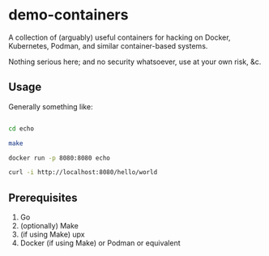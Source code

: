 # demo-containers

A collection of (arguably) useful containers for hacking on Docker,
Kubernetes, Podman, and similar container-based systems.

Nothing serious here; and no security whatsoever, use at your own risk, &c.

## Usage

Generally something like:

```bash

cd echo

make

docker run -p 8080:8080 echo

curl -i http://localhost:8080/hello/world

```

## Prerequisites

1. Go
2. (optionally) Make
3. (if using Make) upx
3. Docker (if using Make) or Podman or equivalent

